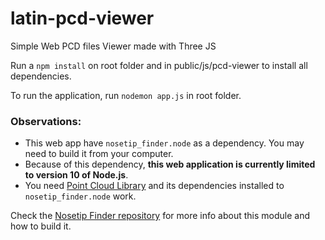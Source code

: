 # latin-pcd-viewer
Simple Web PCD files Viewer made with Three JS

Run a `npm install` on root folder and in public/js/pcd-viewer to install all dependencies.

To run the application, run `nodemon app.js` in root folder.

### Observations: 
- This web app have `nosetip_finder.node` as a dependency. You may need to build it from your computer. 
- Because of this dependency, **this web application is currently limited to version 10 of Node.js**.
- You need [Point Cloud Library](https://pointclouds.org/) and its dependencies installed to `nosetip_finder.node` work.

Check the [Nosetip Finder repository](https://github.com/MarcusVLMA/nosetip_finder/) for more info about this module and how to build it.
